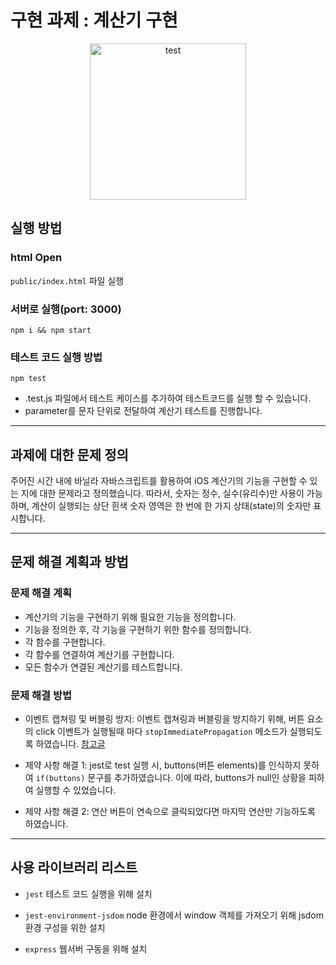 # 구현 과제 : 계산기 구현

<div align="center">
  <img src='./public/assets/test.mp4' alt="test" width="250" >
</div>

## 실행 방법

### html Open

`public/index.html` 파일 실행

### 서버로 실행(port: 3000)

``` 
npm i && npm start
```

### 테스트 코드 실행 방법

```
npm test
```

- .test.js 파일에서 테스트 케이스를 추가하여 테스트코드를 실행 할 수 있습니다.
- parameter를 문자 단위로 전달하여 계산기 테스트를 진행합니다.

---

## 과제에 대한 문제 정의 

주어진 시간 내에 바닐라 자바스크립트를 활용하여 iOS 계산기의 기능을 구현할 수 있는 지에 대한 문제라고 정의했습니다.
따라서, 숫자는 정수, 실수(유리수)만 사용이 가능하며, 계산이 실행되는 상단 흰색 숫자 영역은 한 번에 한 가지 상태(state)의 숫자만 표시합니다.

--- 

## 문제 해결 계획과 방법

### 문제 해결 계획

- 계산기의 기능을 구현하기 위해 필요한 기능을 정의합니다.
- 기능을 정의한 후, 각 기능을 구현하기 위한 함수를 정의합니다.
- 각 함수를 구현합니다.
- 각 함수를 연결하여 계산기를 구현합니다.
- 모든 함수가 연결된 계산기를 테스트합니다.

### 문제 해결 방법

- 이벤트 캡쳐링 및 버블링 방지:
  이벤트 캡쳐링과 버블링을 방지하기 위해, 버튼 요소의 click 이벤트가 실행될때 마다 `stopImmediatePropagation` 메소드가 실행되도록 하였습니다.
  [참고글](https://medium.com/%EC%98%A4%EB%8A%98%EC%9D%98-%ED%94%84%EB%A1%9C%EA%B7%B8%EB%9E%98%EB%B0%8D/stoppropagation-vs-stopimmediatepropagation-%EC%A0%9C%EB%8C%80%EB%A1%9C-%EC%9D%B4%ED%95%B4%ED%95%98%EA%B8%B0-75edaaed7841)

- 제약 사항 해결 1: 
  jest로 test 실행 시, buttons(버튼 elements)를 인식하지 못하여 `if(buttons)` 문구를 추가하였습니다. 
  이에 따라, buttons가 null인 상황을 피하여 실행할 수 있었습니다.

- 제약 사항 해결 2: 
  연산 버튼이 연속으로 클릭되었다면 마지막 연산만 기능하도록 하였습니다.

--- 

## 사용 라이브러리 리스트

- `jest`
  테스트 코드 실행을 위해 설치

- `jest-environment-jsdom`
  node 환경에서 window 객체를 가져오기 위해 jsdom 환경 구성을 위한 설치

- `express`
  웹서버 구동을 위해 설치
